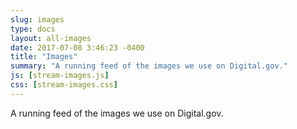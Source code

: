 ```yaml
---
slug: images
type: docs
layout: all-images
date: 2017-07-08 3:46:23 -0400
title: "Images"
summary: "A running feed of the images we use on Digital.gov."
js: [stream-images.js]
css: [stream-images.css]
---
```


A running feed of the images we use on Digital.gov.
